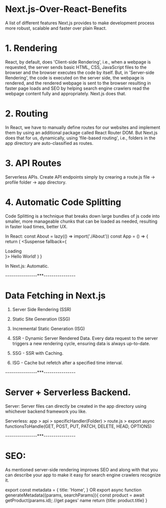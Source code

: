 # Next.js-Over-React-Benefits
A list of different features Next.js provides to make development process more robust, scalable and faster over plain React.

# 1. Rendering

React, by default, does 'Client-side Rendering', i.e., when a webpage is requested, the server sends basic HTML, CSS, JavaScript files to the browser and the browser executes the code by itself.
But, in 'Server-side Rendering', the code is executed on the server side, the webpage is rendered, and the rendered webpage is sent to the browser resulting in faster page loads and SEO by helping search engine crawlers read the webpage content fully and appropriately. Next.js does that.

# 2. Routing
In React, we have to manually define routes for our websites and implement them by using an additional package called React Router DOM. But Next.js does that for us, dynamically, using 'file-based routing', i.e., folders in the app directory are auto-classified as routes.

# 3. API Routes
Serverless APIs. Create API endpoints simply by crearing a route.js file -> profile folder -> app directory.

# 4. Automatic Code Splitting
Code Splitting is a technique that breaks down large bundles of js code into smaller, more manageable chunks that can be loaded as needed, resulting in faster load times, better UX.

In React:
    const About = lazy(() => import('./About'))
    const App = () => {
        return (
            <Suspense fallback={<div>Loading</div>}>
                <Text>Hello World!</Text>
            </Suspense>
        )
    }

In Next.js:
    Automatic.

----------------***----------------

# Data Fetching in Next.js
1. Server Side Rendering (SSR)
2. Static Site Generation (SSG)
3. Incremental Static Generation (ISG)

1. SSR - Dynamic Server Rendered Data. Every data request to the server triggers a new rendering cycle, ensuring data is always up-to-date.

2. SSG - SSR with Caching.

3. ISG - Cache but refetch after a specified time interval.

----------------***----------------

# Server + Serverless Backend.

Server:
Server files can directly be created in the app directory using whichever backend framework you like.

Serverless:
app > api > specificHandler(Folder) > route.js > export async functionsToHandle(GET, POST, PUT, PATCH, DELETE, HEAD, OPTIONS)

----------------***----------------

# SEO:
As mentioned server-side rendering improves SEO and along with that you can describe your app to make it easy for search engine crawlers recognize it.

export const metadata = {
    title: 'Home',
}
    OR
export async function generateMetadata({params, searchParams}){
    const product = await getProduct(params.id); //get pages' name
    return {title: product.title}
}
